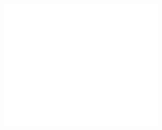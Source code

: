 <div align="center">
	<br>
	<a href="https://www.zacowan.com">
		<picture>
		  <source media="(min-width: 720px)" srcset="portfolio-cta.svg" alt="zacowan.com">
		  <img src="portfolio-cta.svg" width="800" height="400" alt="zacowan.com">
		</picture>
	</a>
	<br>
</div>
